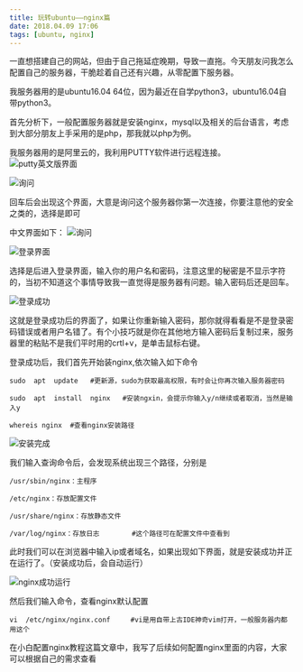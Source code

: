 ```yaml
---
title: 玩转ubuntu——nginx篇
date: 2018.04.09 17:06
tags: [ubuntu, nginx]
---
```

一直想搭建自己的网站，但由于自己拖延症晚期，导致一直拖。今天朋友问我怎么配置自己的服务器，干脆趁着自己还有兴趣，从零配置下服务器。

我服务器用的是ubuntu16.04 64位，因为最近在自学python3，ubuntu16.04自带python3。

首先分析下，一般配置服务器就是安装nginx，mysql以及相关的后台语言，考虑到大部分朋友上手采用的是php，那我就以php为例。

我服务器用的是阿里云的，我利用PUTTY软件进行远程连接。
![putty英文版界面](https://upload-images.jianshu.io/upload_images/9056389-efc20d718bf2c63a.png?imageMogr2/auto-orient/strip%7CimageView2/2/w/1240)

![询问](https://upload-images.jianshu.io/upload_images/9056389-e2ae73c31fb0ae96.png?imageMogr2/auto-orient/strip%7CimageView2/2/w/1240)


回车后会出现这个界面，大意是询问这个服务器你第一次连接，你要注意他的安全之类的，选择是即可

中文界面如下：
![询问](https://upload-images.jianshu.io/upload_images/9056389-eaa3e1fd27d556f7.png?imageMogr2/auto-orient/strip%7CimageView2/2/w/1240)

![登录界面](https://upload-images.jianshu.io/upload_images/9056389-a4420165b2f61988.png?imageMogr2/auto-orient/strip%7CimageView2/2/w/1240)


选择是后进入登录界面，输入你的用户名和密码，注意这里的秘密是不显示字符的，当初不知道这个事情导致我一直觉得是服务器有问题。输入密码后还是回车。

![登录成功](http://upload-images.jianshu.io/upload_images/9056389-843065fc874bb8e4.png?imageMogr2/auto-orient/strip%7CimageView2/2/w/1240)


这就是登录成功后的界面了，如果让你重新输入密码，那你就得看看是不是登录密码错误或者用户名错了。有个小技巧就是你在其他地方输入密码后复制过来，服务器里的粘贴不是我们平时用的crtl+v，是单击鼠标右键。

登录成功后，我们首先开始装nginx,依次输入如下命令
```
sudo  apt  update   #更新源，sudo为获取最高权限，有时会让你再次输入服务器密码

sudo  apt  install  nginx   #安装ngxin，会提示你输入y/n继续或者取消，当然是输入y

whereis nginx  #查看nginx安装路径
```
![安装完成](http://upload-images.jianshu.io/upload_images/9056389-f005018f6abe5393.png?imageMogr2/auto-orient/strip%7CimageView2/2/w/1240)

我们输入查询命令后，会发现系统出现三个路径，分别是
```
/usr/sbin/nginx：主程序

/etc/nginx：存放配置文件

/usr/share/nginx：存放静态文件

/var/log/nginx：存放日志        #这个路径可在配置文件中查看到
```
此时我们可以在浏览器中输入ip或者域名，如果出现如下界面，就是安装成功并正在运行了。（安装成功后，会自动运行）

![nginx成功运行](https://upload-images.jianshu.io/upload_images/9056389-cd9b7eb7b15f31ce.png?imageMogr2/auto-orient/strip%7CimageView2/2/w/12400)


然后我们输入命令，查看nginx默认配置
```
vi  /etc/nginx/nginx.conf     #vi是用自带上古IDE神奇vim打开，一般服务器内都用这个
```
在小白配置nginx教程这篇文章中，我写了后续如何配置nginx里面的内容，大家可以根据自己的需求查看